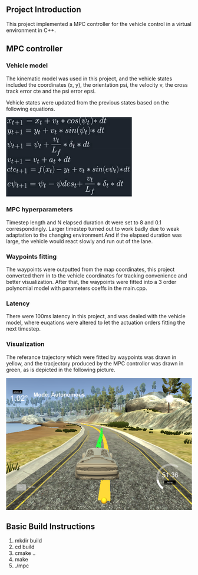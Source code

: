 ## Project Introduction

This project implemented a MPC controller for the vehicle control in a virtual environment in C++. 

## MPC controller

### Vehicle model

The kinematic model was used in this project, and the vehicle states included the coordinates (x, y), the orientation psi, the velocity v, the cross track error cte and the psi error epsi.

Vehicle states were updated from the previous states based on the following equations.

![input3](refImg/model.png)

### MPC hyperparameters

Timestep length and N elapsed duration dt were set to 8 and 0.1 correspondingly. Larger timestep turned out to work badly due to weak adaptation to the changing environment.And if the elapsed duration was large, the vehicle would react slowly and run out of the lane.

### Waypoints fitting 

The waypoints were outputted from the map coordinates, this project converted them in to the vehicle coordinates for tracking convenience and better visualization.
After that, the waypoints were fitted into a 3 order polynomial model with parameters coeffs in the main.cpp.

### Latency

There were 100ms latency in this project, and was dealed with the vehicle model, where euqations were altered to let the actuation orders fitting the next timestep.

### Visualization

The referance trajectory which were fitted by waypoints was drawn in yellow, and the tracjectory produced by the MPC controllor was drawn in green, as is depicted in the following picture.

![input3](refImg/mpc.png)

## Basic Build Instructions

1. mkdir build
2. cd build
3. cmake ..
4. make
5. ./mpc


